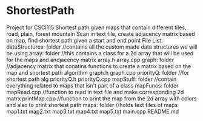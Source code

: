 # ShortestPath
Project for CSCI115 Shortest path given maps that contain different tiles, road, plain, forest mountain Scan in text file, create adjacency matrix based on map, find shortest path given a start and end point File List: dataStructures: folder //contains all the custom made data structures we will be using array: folder //this contains a class for a 2d array that will be used for the maps and andjacency matrix array.h array.cpp graph: folder //adjacency matrix that conatins functions to create a matrix based on the map and shortest path algorithm graph.h graph.cpp priorityQ: folder //for shortest path alg priorityQ.h priorityQ.cpp mapStuff: folder //contain everything related to maps that isn't part of a class mapFuncs: folder mapRead.cpp //function to read in text file and make corresponding 2d matrx printMap.cpp //function to print the map from the 2d array with colors and also to print shortest path maps: folder //holds text files of maps map1.txt map2.txt map3.txt map4.txt map5.txt main.cpp README.md
